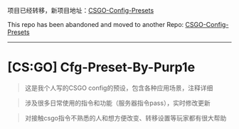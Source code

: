 项目已经转移，新项目地址：[CSGO-Config-Presets](https://github.com/Purple-CSGO/CSGO-Config-Presets)

This repo has been abandoned and moved to another Repo: [CSGO-Config-Presets](https://github.com/Purple-CSGO/CSGO-Config-Presets)

------

# [CS:GO] Cfg-Preset-By-Purp1e

>这是我个人写的CSGO config的预设，包含各种应用场景，注释详细

>涉及很多日常使用的指令和功能（服务器指令pass），实时修改更新

>对接触csgo指令不熟悉的人和想方便改变、转移设置等玩家都有很大帮助
